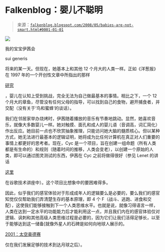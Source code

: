 <!--yml

类别：未分类

日期：2024 年 05 月 12 日 23:17:58

-->

# Falkenblog：婴儿不聪明

> 来源：[`falkenblog.blogspot.com/2008/05/babies-are-not-smart.html#0001-01-01`](http://falkenblog.blogspot.com/2008/05/babies-are-not-smart.html#0001-01-01)

![](https://blogger.googleusercontent.com/img/b/R29vZ2xl/AVvXsEg80-TwQNNgF-wguvOrzpgux8jy7_Wcw8VvbFy6Sg5aGxla16l2oJOIGO1P8fq2UNYZKkKzVkZUlVAYxKoROUjVApcYAFuLK52XY8e6NXvXbMKuvZuiaGBZQGhsN13MbSqx0B3F8g/s1600-h/Baby+Genius.JPG)

我的宝宝伊茜会

sui generis

将来的某一天。但现在，她基本上和其他 12 个月大的人类一样。正如《洋葱报》在 1997 年的一个开创性文章中所指出的那样

[研究](http://www.physics.mcgill.ca/~arobic/funny/babies.html)

，婴儿在认知上受到挑战，完全无法为自己做最基本的事情。相比之下，一个 12 个月大的章鱼，尽管没有任何父母的指导，可以找到自己的食物，避开捕食者，并交配（没有关于‘鸟和蜜蜂’的谈话）。

我们在邻居家举办烧烤时，伊茜随着播放的音乐有节奏地跳动。显然，她喜欢音乐，就像大多数婴儿一样。她对触摸、面孔和成人的婴儿语（音调高，词汇简化）作出反应。她目前一点也不欣赏抽象推理，只能访问她大脑的髓质核心。但以某种方式，她无法进行最基本的逻辑证明，她将成为比任何计算机在真正对人们重要的事情上都更好的思考者。现在，Cyc 是一个项目，旨在创建一组命题（所有人类都是有生命的）和规则（随着时间的推移，人类会变老），以创建一个原始的人类，即可以通过图灵测试的东西，伊茜在 Cyc 之前将做得很好（参见 Lenet 的讲话

[这里](http://abeautifulwww.com/2007/02/17/top-10-google-tech-talks/)

在谷歌技术讲座中）。这个项目比想象中的要困难得多。

因此，似乎我们的感官体验对于形成成年人的逻辑要么是必要的，要么我们的感官知觉仅仅帮助我们弄清楚生存的基本原理，即 4 个 F（战斗、逃跑、进食和交配），这使我们能够接触到下一个人类思维水平。也就是说，就像习得语言一样，人类在达到一定水平的功能能力后才能利用这一点，并且我们内在的感官体验仅对逻辑、讽刺和其他高级人类思维过程是必要的，因为它们让我们活得足够长，以至于能够达到这一储备[就像外星人的石碑是如何向地球人展示的。

[2001：太空奥德赛](http://www.arlduc.org/word/2001Movie.html)

仅在我们发展足够的技术到达月球之后）。
